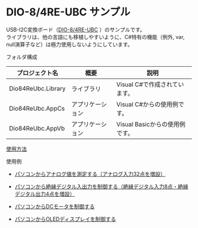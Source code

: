 # DIO-8/4RE-UBC サンプル

USB-I2C変換ボード（[DIO-8/4RE-UBC](https://www.y2c.co.jp/i2c-r/dio-8-4re-ubc.html) ）のサンプルです。  
ライブラリは、他の言語にも移植しやすいように、C#特有の機能（例外, var, null演算子など）は極力使用しないようにしています。

フォルダ構成

プロジェクト名|概要|説明
---|---|---
Dio84ReUbc.Library|ライブラリ|Visual C#で作成されています。
Dio84ReUbc.AppCs|アプリケーション|Visual C#からの使用例です。
Dio84ReUbc.AppVb|アプリケーション|Visual Basicからの使用例です。

[使用方法](https://www.y2c.co.jp/i2c-r/dio-8-4re-ubc/windows.html)  

使用例

* [パソコンからアナログ値を測定する（アナログ入力32点を増設）](
https://www.y2c.co.jp/i2c-r/aio-32-0ra-irc/windows.html)

* [パソコンから絶縁デジタル入出力を制御する（絶縁デジタル入力8点・絶縁デジタル出力4点を増設）](https://www.y2c.co.jp/i2c-r/dio-8-4rd-irc/windows.html)

* [パソコンからDCモータを制御する](https://www.y2c.co.jp/i2c-r/dio-8-4re-ubc/adafruit2348.html)

* [パソコンからOLEDディスプレイを制御する](https://www.y2c.co.jp/i2c-r/dio-8-4re-ubc/mikroe1649.html)